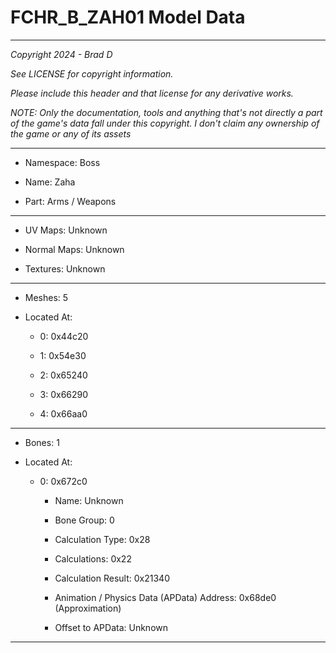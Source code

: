 # FCHR_B_ZAH01 Model Data

---

*Copyright 2024 - Brad D*

*See LICENSE for copyright information.*

*Please include this header and that license for any derivative works.*

*NOTE: Only the documentation, tools and anything that's not directly a part of the game's data fall under this copyright. I don't claim any ownership of the game or any of its assets*

---

* Namespace: Boss

* Name: Zaha

* Part: Arms / Weapons

---

* UV Maps: Unknown

* Normal Maps: Unknown

* Textures: Unknown

---

* Meshes: 5

* Located At:

  * 0: 0x44c20

  * 1: 0x54e30

  * 2: 0x65240

  * 3: 0x66290

  * 4: 0x66aa0

---

* Bones: 1

* Located At:

  * 0: 0x672c0

    * Name: Unknown

    * Bone Group: 0

    * Calculation Type: 0x28

    * Calculations: 0x22

    * Calculation Result: 0x21340

    * Animation / Physics Data (APData) Address: 0x68de0 (Approximation)

    * Offset to APData: Unknown

---

